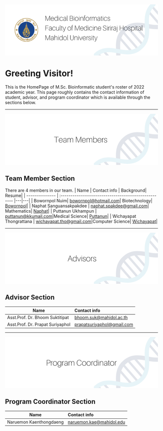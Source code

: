 ![alt text](/resource/1.png)
# Greeting Visitor!
This is the HomePage of M.Sc. Bioinformatic student's roster of 2022 academic year. This page roughly contains the contact information of student, advisor, and program coordinator which is available through the sections below.


***
![alt text](/resource/2.png)

## Team Member Section
There are 4 members in our team. 
| Name        | Contact info                                          | Background| Resume|
| --------------- | :----------------------------------------------------- |---|---|
| Bowornpol Nuim| bowornpol@hotmail.com| Biotechnology| [Bowornpol](Bowornpol/Bowornpol.md)|
| Naphat Sanguansakpakdee | naphat.spakdee@gmail.com| Mathematics| [Naphat](Naphat/resume_Naphat.md)|
| Puttanun Ukhampun | puttanun@kkumail.com|Medical Science| [Puttanun](Puttanun/earth.md)|
| Wichayapat Thongrattana | wichayapat.tho@gmail.com|Computer Science| [Wichayapat](Wichayapat/Wichayapat.md)|


***
![alt text](/resource/3.png)
## Advisor Section
| Name      | Contact info                                          |
| --------------- | :----------------------------------------------------- |
|Asst.Prof. Dr. Bhoom Suktitipat|bhoom.suk@mahidol.ac.th|
|Asst.Prof. Dr. Prapat Suriyaphol|prapatsuriyaphol@gmail.com|


***
![alt text](/resource/4.png)
## Program Coordinator Section
| Name      | Contact info                                          |
| --------------- | :----------------------------------------------------- |
|Naruemon Kaenthongdaeng| naruemon.kae@mahidol.edu|

